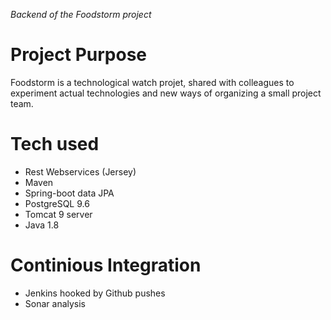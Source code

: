 *Backend of the Foodstorm project*

# Project Purpose
Foodstorm is a technological watch projet, shared with colleagues to experiment actual technologies and new ways of organizing a small project team.

# Tech used
- Rest Webservices (Jersey)
- Maven
- Spring-boot data JPA
- PostgreSQL 9.6
- Tomcat 9 server
- Java 1.8

# Continious Integration
- Jenkins hooked by Github pushes
- Sonar analysis
